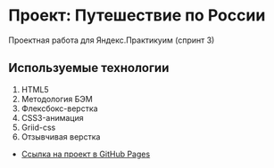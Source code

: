 # Проект: Путешествие по России
Проектная работа для Яндекс.Практикуим (спринт 3)

## Используемые технологии
1. HTML5
2. Методология БЭМ
3. Флексбокс-верстка
4. CSS3-анимация
5. Griid-css
6. Отзывчивая верстка

* [Ссылка на проект в GitHub Pages](https://ivkrylova.github.io/russian-travel/)
